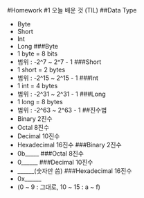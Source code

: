 #Homework #1
오늘 배운 것 (TIL)
##Data Type
- Byte
- Short
- Int
- Long
###Byte
- 1 byte = 8 bits
- 범위 : -2^7 ~ 2^7 - 1
###Short
- 1 short = 2 bytes
- 범위 : -2^15 ~ 2^15 - 1
###Int
- 1 int = 4 bytes
- 범위 : -2^31 ~ 2^31 - 1
###Long
- 1 long = 8 bytes
- 범위 : -2^63 ~ 2^63 - 1
##진수법
- Binary 2진수
- Octal 8진수
- Decimal 10진수
- Hexadecimal 16진수
###Binary 2진수
- 0b_____
###Octal 8진수
- 0______
###Decimal 10진수
- ______(숫자만 씀)
###Hexadecimal 16진수
- 0x______
- (0 ~ 9 : 그대로, 10 ~ 15 : a ~ f)